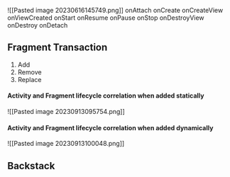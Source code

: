 
![[Pasted image 20230616145749.png]]
onAttach
onCreate
onCreateView
onViewCreated
onStart
onResume
onPause
onStop
onDestroyView
onDestroy
onDetach


## Fragment Transaction
1. Add
2. Remove
3. Replace

#### Activity and Fragment lifecycle correlation when added statically
![[Pasted image 20230913095754.png]]

#### Activity and Fragment lifecycle correlation when added dynamically

![[Pasted image 20230913100048.png]]

## Backstack

